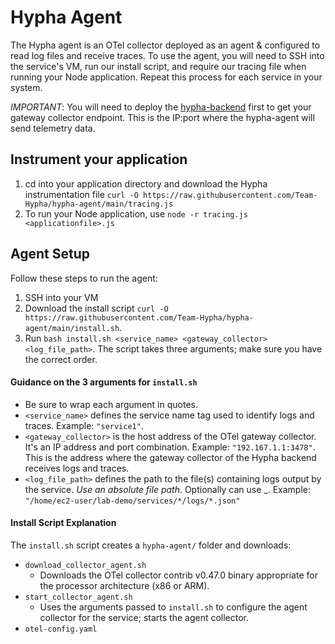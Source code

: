 # Hypha Agent

The Hypha agent is an OTel collector deployed as an agent & configured to read log files and receive traces. To use the agent, you will need to SSH into the service's VM, run our install script, and require our tracing file when running your Node application. Repeat this process for each service in your system.

*IMPORTANT*: You will need to deploy the [hypha-backend](https://github.com/Team-Hypha/hypha-backend) first to get your gateway collector endpoint. This is the IP:port where the hypha-agent will send telemetry data.

## Instrument your application
1. cd into your application directory and download the Hypha instrumentation file `curl -O https://raw.githubusercontent.com/Team-Hypha/hypha-agent/main/tracing.js`
2. To run your Node application, use `node -r tracing.js <applicationfile>.js`

## Agent Setup

Follow these steps to run the agent:
1. SSH into your VM
2. Download the install script `curl -O https://raw.githubusercontent.com/Team-Hypha/hypha-agent/main/install.sh`.
3. Run `bash install.sh <service_name> <gateway_collector> <log_file_path>`. The script takes three arguments; make sure you have the correct order.


#### Guidance on the 3 arguments for `install.sh`
- Be sure to wrap each argument in quotes.
- `<service_name>` defines the service name tag used to identify logs and traces. Example: `"service1"`.
- `<gateway_collector>` is the host address of the OTel gateway collector. It's an IP address and port combination. Example: `"192.167.1.1:3478"`. This is the address where the gateway collector of the Hypha backend receives logs and traces.
- `<log_file_path>` defines the path to the file(s) containing logs output by the service. *Use an absolute file path*. Optionally can use \_. Example: `"/home/ec2-user/lab-demo/services/*/logs/*.json"`


#### Install Script Explanation

The `install.sh` script creates a `hypha-agent/` folder and downloads:

- `download_collector_agent.sh`
  - Downloads the OTel collector contrib v0.47.0 binary appropriate for the processor architecture (x86 or ARM).
- `start_collector_agent.sh`
  - Uses the arguments passed to `install.sh` to configure the agent collector for the service; starts the agent collector.
- `otel-config.yaml`
